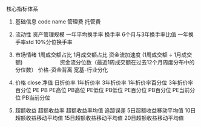 核心指标体系
1. 基础信息
code
name
管理费
托管费

2. 流动性
资产管理规模
一年平均换手率
换手率
6个月与3年换手率比值
一年换手率std
10%分位换手率

4. 市场情绪
1周成交额占比
1月成交额占比
资金流加速度 (1周成交额 ÷ 1月成交额)                         
资金流分位数（最近1周成交额在过去12个月周度分布中的分位数）
价格-资金背离
宽基-行业分化

6. 价格
close
净值
日折价率	1年折价率	3年折价率 1年折价率百分位	3年折价率百分位 
PE
PB
PE高位	PB高位	PE低位	PB低位	PE百分位	PB百分位	PE当前分位	PB当前分位

7. 超额收益
超额收益率
超额收益率均值
追踪误差
5日超额收益移动平均值
10日超额收益移动平均值
15日超额收益移动平均值
20日超额收益移动平均值
